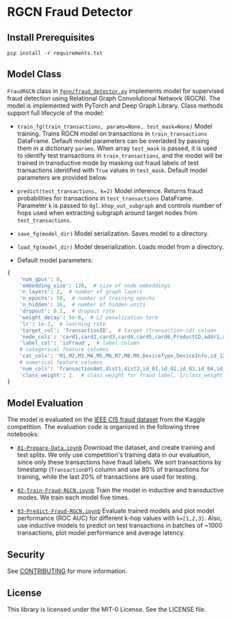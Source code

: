 # RGCN Fraud Detector

## Install Prerequisites

`pip install -r requirements.txt`

## Model Class

`FraudRGCN` class in [`fgnn/fraud_detector.py`](fgnn/fraud_detector.py) 
implements model for supervised fraud detection using Relational 
Graph Convolutional Network (RGCN). The model is implemented with PyTorch
and Deep Graph Library. Class methods support full lifecycle of the
model:

* `train_fg(train_transactions, params=None, test_mask=None)` Model training. Trains RGCN model on
transactions in `train_transactions` DataFrame. Default model parameters can be overladed
by passing them in a dictionary `params`. When array `test_mask` is passed, it is used to 
identify test transactions in `train_transactions`, and the model will be trained in
transductive mode by masking out fraud labels of test transactions identified with `True` values 
in `test_mask`. Default model parameters are provided below.

* `predict(test_transactions, k=2)` Model inference. Returns fraud probabilities
for transactions in `test_transactions` DataFrame. Parameter `k` is passed to
`dgl.khop_out_subgraph` and controls number of hops used when extracting subgraph
around target nodes from `test_transactions`.


* `save_fg(model_dir)` Model serialization. Saves model to a directory.
 

* `load_fg(model_dir)` Model deserialization. Loads model from a directory.

* Default model parameters:
```python
{
    'num_gpus': 0,
    'embedding_size': 128,  # size of node embeddings
    'n_layers': 2,  # number of graph layers
    'n_epochs': 50,  # number of training epochs
    'n_hidden': 16,  # number of hidden units
    'dropout': 0.2,  # dropout rate
    'weight_decay': 5e-6,  # L2 penalization term
    'lr': 1e-2,  # learning rate
    'target_col': 'TransactionID',  # target (transaction-id) column
    'node_cols': 'card1,card2,card3,card4,card5,card6,ProductCD,addr1,addr2,P_emaildomain,R_emaildomain',  # columns to create nodes
    'label_col': 'isFraud',  # label column
    # categorical feature columns
    'cat_cols': 'M1,M2,M3,M4,M5,M6,M7,M8,M9,DeviceType,DeviceInfo,id_12,id_13,id_14,id_15,id_16,id_17,id_18,id_19,id_20,id_21,id_22,id_23,id_24,id_25,id_26,id_27,id_28,id_29,id_30,id_31,id_32,id_33,id_34,id_35,id_36,id_37,id_38',
    # numerical feature columns
    'num_cols': 'TransactionAmt,dist1,dist2,id_01,id_02,id_03,id_04,id_05,id_06,id_07,id_08,id_09,id_10,id_11,C1,C2,C3,C4,C5,C6,C7,C8,C9,C10,C11,C12,C13,C14,D1,D2,D3,D4,D5,D6,D7,D8,D9,D10,D11,D12,D13,D14,D15,V1,V2,V3,V4,V5,V6,V7,V8,V9,V10,V11,V12,V13,V14,V15,V16,V17,V18,V19,V20,V21,V22,V23,V24,V25,V26,V27,V28,V29,V30,V31,V32,V33,V34,V35,V36,V37,V38,V39,V40,V41,V42,V43,V44,V45,V46,V47,V48,V49,V50,V51,V52,V53,V54,V55,V56,V57,V58,V59,V60,V61,V62,V63,V64,V65,V66,V67,V68,V69,V70,V71,V72,V73,V74,V75,V76,V77,V78,V79,V80,V81,V82,V83,V84,V85,V86,V87,V88,V89,V90,V91,V92,V93,V94,V95,V96,V97,V98,V99,V100,V101,V102,V103,V104,V105,V106,V107,V108,V109,V110,V111,V112,V113,V114,V115,V116,V117,V118,V119,V120,V121,V122,V123,V124,V125,V126,V127,V128,V129,V130,V131,V132,V133,V134,V135,V136,V137,V138,V139,V140,V141,V142,V143,V144,V145,V146,V147,V148,V149,V150,V151,V152,V153,V154,V155,V156,V157,V158,V159,V160,V161,V162,V163,V164,V165,V166,V167,V168,V169,V170,V171,V172,V173,V174,V175,V176,V177,V178,V179,V180,V181,V182,V183,V184,V185,V186,V187,V188,V189,V190,V191,V192,V193,V194,V195,V196,V197,V198,V199,V200,V201,V202,V203,V204,V205,V206,V207,V208,V209,V210,V211,V212,V213,V214,V215,V216,V217,V218,V219,V220,V221,V222,V223,V224,V225,V226,V227,V228,V229,V230,V231,V232,V233,V234,V235,V236,V237,V238,V239,V240,V241,V242,V243,V244,V245,V246,V247,V248,V249,V250,V251,V252,V253,V254,V255,V256,V257,V258,V259,V260,V261,V262,V263,V264,V265,V266,V267,V268,V269,V270,V271,V272,V273,V274,V275,V276,V277,V278,V279,V280,V281,V282,V283,V284,V285,V286,V287,V288,V289,V290,V291,V292,V293,V294,V295,V296,V297,V298,V299,V300,V301,V302,V303,V304,V305,V306,V307,V308,V309,V310,V311,V312,V313,V314,V315,V316,V317,V318,V319,V320,V321,V322,V323,V324,V325,V326,V327,V328,V329,V330,V331,V332,V333,V334,V335,V336,V337,V338,V339',
    'class_weight': 1.  # class weight for fraud label, 1/class_weight will be used as weight for legit label
}
```



## Model Evaluation

The model is evaluated on the 
[IEEE CIS fraud dataset](https://www.kaggle.com/c/ieee-fraud-detection/data) from
the Kaggle competition. The evaluation code is organized in the following three notebooks:

* [`01-Prepare-Data.ipynb`](01-Prepare-Data.ipynb) Download the dataset, and create training and test splits. 
We only use competition's training data in our evaluation, since only these transactions have fraud labels.
We sort transactions by timestamp (`TransactionDT`) column and use 80% of transactions for training, while
the last 20% of transactions are used for testing.


* [`02-Train-Fraud-RGCN.ipynb`](02-Train-Fraud-RGCN.ipynb) Train the model in inductive and transductive modes. We train each model five times.


* [`03-Predict-Fraud-RGCN.ipynb`](03-Predict-Fraud-RGCN.ipynb) Evaluate trained models and plot model performance (ROC AUC) for different 
k-hop values with `k=[1,2,3]`. Also, use inductive models to predict on test transactions in batches of ~1000 transactions,
plot model performance and average latency.


## Security

See [CONTRIBUTING](CONTRIBUTING.md#security-issue-notifications) for more information.

## License

This library is licensed under the MIT-0 License. See the LICENSE file.

